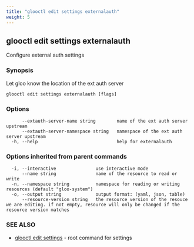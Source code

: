 ```yaml
---
title: "glooctl edit settings externalauth"
weight: 5
---
```

## glooctl edit settings externalauth

Configure external auth settings

### Synopsis

Let gloo know the location of the ext auth server

```
glooctl edit settings externalauth [flags]
```

### Options

```
      --extauth-server-name string        name of the ext auth server upstream
      --extauth-server-namespace string   namespace of the ext auth server upstream
  -h, --help                              help for externalauth
```

### Options inherited from parent commands

```
  -i, --interactive               use interactive mode
      --name string               name of the resource to read or write
  -n, --namespace string          namespace for reading or writing resources (default "gloo-system")
  -o, --output string             output format: (yaml, json, table)
      --resource-version string   the resource version of the resouce we are editing. if not empty, resource will only be changed if the resource version matches
```

### SEE ALSO

* [glooctl edit settings](../glooctl_edit_settings)	 - root command for settings

